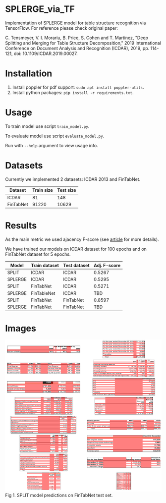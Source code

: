 # SPLERGE_via_TF
Implementation of SPLERGE model for table structure recognition via TensorFlow. For reference please check original paper: 

C. Tensmeyer, V. I. Morariu, B. Price, S. Cohen and T. Martinez, "Deep Splitting and Merging for Table Structure Decomposition," 2019 International Conference on Document Analysis and Recognition (ICDAR), 2019, pp. 114-121, doi: 10.1109/ICDAR.2019.00027.

# Installation

1. Install poppler for pdf support: `sudo apt install poppler-utils`.
2. Install python packages: `pip install -r requirements.txt`.

# Usage
To train model use script `train_model.py`.

To evaluate model use script `evaluate_model.py`.

Run with `--help` argument to view usage info.

# Datasets

Currently we implemented 2 datasets: ICDAR 2013 and FinTabNet. 

|Dataset|Train size|Test size|
|-|-|-|
|ICDAR|81|148|
|FinTabNet|91220|10629|

# Results

As the main metric we used ajacency F-score (see [article](https://www.researchgate.net/publication/233954637_A_Methodology_for_Evaluating_Algorithms_for_Table_Understanding_in_PDF_Documents) for more details).

We have trained our models on ICDAR dataset for 100 epochs and on FinTabNet dataset for 5 epochs.

|Model|Train dataset|Test dataset|Adj. F-score|
|-|-|-|-|
|SPLIT|ICDAR|ICDAR|0.5267|
|SPLERGE|ICDAR|ICDAR|0.5295|
|SPLIT|FinTabNet|ICDAR|0.5271|
|SPLERGE|FinTableNet|ICDAR|TBD|
|SPLIT|FinTabNet|FinTabNet|0.8597|
|SPLERGE|FinTabNet|FinTabNet|TBD|

# Images

![](images/split_model_predictions.png)
Fig 1. SPLIT model predictions on FinTabNet test set.
